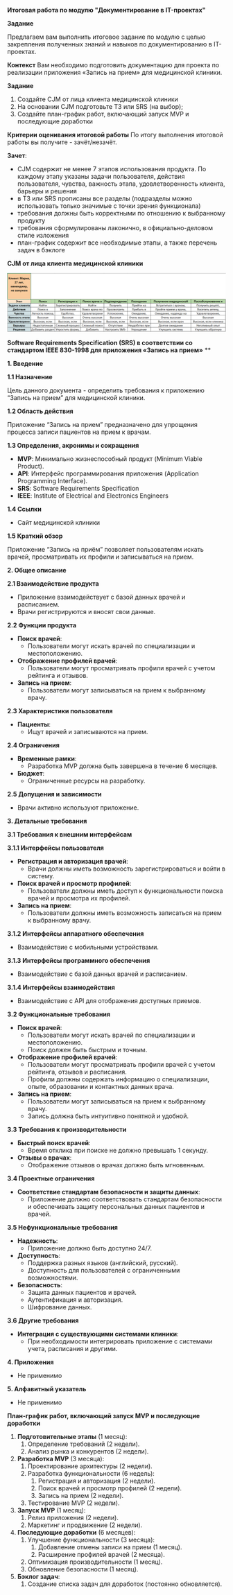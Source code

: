 ﻿**Итоговая работа по модулю "Документирование в IT-проектах"**


**Задание**

Предлагаем вам выполнить итоговое задание по модулю с целью закрепления полученных знаний и навыков по документированию в IT-проектах.

**Контекст**
Вам необходимо подготовить документацию для проекта по реализации приложения «Запись на прием» для медицинской клиники.

**Задание**

1. Создайте CJM от лица клиента медицинской клиники
1. На основании CJM подготовьте ТЗ или SRS (на выбор);
1. Создайте план-график работ, включающий запуск MVP и последующие доработки

**Критерии оценивания итоговой работы**
По итогу выполнения итоговой работы вы получите - зачёт/незачёт.

**Зачет**:

- СJM содержит не менее 7 этапов использования продукта. По каждому этапу указаны задачи пользователя, действия пользователя, чувства, важность этапа, удовлетворенность клиента, барьеры и решения
- в ТЗ или SRS прописаны все разделы (подразделы можно использовать только значимые с точки зрения функционала)
- требования должны быть корректными по отношению к выбранному продукту
- требования сформулированы лаконично, в официально-деловом стиле изложения
- план-график содержит все необходимые этапы, а также перечень задач в бэклоге



**CJM от лица клиента медицинской клиники**

![](CJM.PNG)



**Software Requirements Specification (SRS) в соответствии со стандартом IEEE 830-1998 для приложения «Запись на прием»**
**


**1. Введение**

**1.1 Назначение**

Цель данного документа - определить требования к приложению “Запись на прием” для медицинской клиники.

**1.2 Область действия**

Приложение “Запись на прием” предназначено для упрощения процесса записи пациентов на прием к врачам.

**1.3 Определения, акронимы и сокращения**

- **MVP**: Минимально жизнеспособный продукт (Minimum Viable Product).
- **API**: Интерфейс программирования приложения (Application Programming Interface).
- **SRS**: Software Requirements Specification
- **IEEE**: Institute of Electrical and Electronics Engineers

**1.4 Ссылки**

- Сайт медицинской клиники

**1.5 Краткий обзор**

Приложение “Запись на приём” позволяет пользователям искать врачей, просматривать их профили и записываться на прием.

**2. Общее описание**

**2.1 Взаимодействие продукта**

- Приложение взаимодействует с базой данных врачей и расписанием.
- Врачи регистрируются и вносят свои данные.

**2.2 Функции продукта**

- **Поиск врачей**:
  - Пользователи могут искать врачей по специализации и местоположению.
- **Отображение профилей врачей**:
  - Пользователи могут просматривать профили врачей с учетом рейтинга и отзывов.
- **Запись на прием**:
  - Пользователи могут записываться на прием к выбранному врачу.

**2.3 Характеристики пользователя**

- **Пациенты**:
  - Ищут врачей и записываются на прием.

**2.4 Ограничения**

- **Временные рамки**:
  - Разработка MVP должна быть завершена в течение 6 месяцев.
- **Бюджет**:
  - Ограниченные ресурсы на разработку.

**2.5 Допущения и зависимости**

- Врачи активно используют приложение.

**3. Детальные требования**

**3.1 Требования к внешним интерфейсам**

**3.1.1 Интерфейсы пользователя**

- **Регистрация и авторизация врачей**:
  - Врачи должны иметь возможность зарегистрироваться и войти в систему.
- **Поиск врачей и просмотр профилей**:
  - Пользователи должны иметь доступ к функциональности поиска врачей и просмотра их профилей.
- **Запись на прием**:
  - Пользователи должны иметь возможность записаться на прием к выбранному врачу.

**3.1.2 Интерфейсы аппаратного обеспечения**

- Взаимодействие с мобильными устройствами.

**3.1.3 Интерфейсы программного обеспечения**

- Взаимодействие с базой данных врачей и расписанием.

**3.1.4 Интерфейсы взаимодействия**

- Взаимодействие с API для отображения доступных приемов.

**3.2 Функциональные требования**

- **Поиск врачей**:
  - Пользователи могут искать врачей по специализации и местоположению.
  - Поиск должен быть быстрым и точным.
- **Отображение профилей врачей**:
  - Пользователи могут просматривать профили врачей с учетом рейтинга, отзывов и расписания.
  - Профили должны содержать информацию о специализации, опыте, образовании и контактных данных врача.
- **Запись на прием**:
  - Пользователи могут записываться на прием к выбранному врачу.
  - Запись должна быть интуитивно понятной и удобной.

**3.3 Требования к производительности**

- **Быстрый поиск врачей**:
  - Время отклика при поиске не должно превышать 1 секунду.
- **Отзывы о врачах**:
  - Отображение отзывов о врачах должно быть мгновенным.

**3.4 Проектные ограничения**

- **Соответствие стандартам безопасности и защиты данных**:
  - Приложение должно соответствовать стандартам безопасности и обеспечивать защиту персональных данных пациентов и врачей.

**3.5 Нефункциональные требования**

- **Надежность**:
  - Приложение должно быть доступно 24/7.
- **Доступность**:
  - Поддержка разных языков (английский, русский).
  - Доступность для пользователей с ограниченными возможностями.
- **Безопасность**:
  - Защита данных пациентов и врачей.
  - Аутентификация и авторизация.
  - Шифрование данных.

**3.6 Другие требования**

- **Интеграция с существующими системами клиники**:
  - При необходимости интегрировать приложение с системами учета, расписания и другими.

**4. Приложения**

- Не применимо

**5. Алфавитный указатель**

- Не применимо





**План-график работ, включающий запуск MVP и последующие доработки**

1. **Подготовительные этапы** (1 месяц):
   1. Определение требований (2 недели).
   1. Анализ рынка и конкурентов (2 недели).
1. **Разработка MVP** (3 месяца):
   1. Проектирование архитектуры (2 недели).
   1. Разработка функциональности (6 недель):
      1. Регистрация и авторизация (2 недели).
      1. Поиск врачей и просмотр профилей (2 недели).
      1. Запись на прием (2 недели).
   1. Тестирование MVP (2 недели).
1. **Запуск MVP** (1 месяц):
   1. Релиз приложения (2 недели).
   1. Маркетинг и продвижение (2 недели).
1. **Последующие доработки** (6 месяцев):
   1. Улучшение функциональности (3 месяца):
      1. Добавление отмены записи на прием (1 месяц).
      1. Расширение профилей врачей (2 месяца).
   1. Оптимизация производительности (1 месяц).
   1. Обновление безопасности (1 месяц).
1. **Бэклог задач**:
   1. Создание списка задач для доработок (постоянно обновляется).


